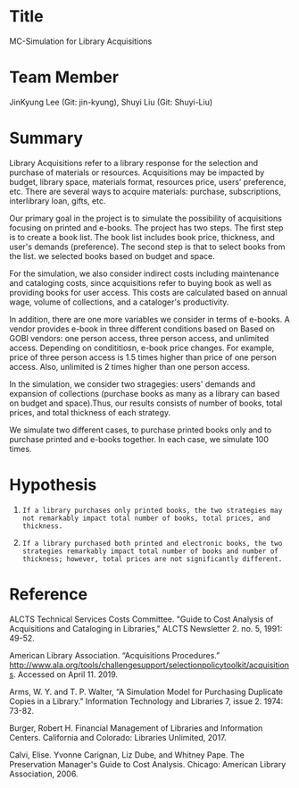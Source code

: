 # Title
MC-Simulation for Library Acquisitions

# Team Member
JinKyung Lee (Git: jin-kyung), Shuyi Liu (Git: Shuyi-Liu)

# Summary
Library Acquisitions refer to a library response for the selection and purchase of materials or resources. Acquisitions may be impacted by budget, library space, materials format, resources price, users’ preference, etc. There are several ways to acquire materials: purchase, subscriptions, interlibrary loan, gifts, etc.

Our primary goal in the project is to simulate the possibility of acquisitions focusing on printed and e-books. The project has two steps. The first step is to create a book list. The book list includes book price, thickness, and user's demands (preference). The second step is that to select books from the list. we selected books based on budget and space. 

For the simulation, we also consider indirect costs including maintenance and cataloging costs, since acquisitions refer to buying book as well as providing books for user access. This costs are calculated based on annual wage, volume of collections, and a cataloger's productivity.  

In addition, there are one more variables we consider in terms of e-books. A vendor provides e-book in three different conditions based on Based on GOBI vendors: one person access, three person access, and unlimited access. Depending on condititiosn, e-book price changes. For example, price of three person access is 1.5 times higher than price of one person access. Also, unlimited is 2 times higher than one person access.

In the simulation, we consider two stragegies: users' demands and expansion of collections (purchase books as many as a library can based on budget and space).Thus, our results consists of number of books, total prices, and total thickness of each strategy.

We simulate two different cases, to purchase printed books only and to purchase printed and e-books together. In each case, we simulate 100 times.
 
# Hypothesis
1.     If a library purchases only printed books, the two strategies may not remarkably impact total number of books, total prices, and thickness.

2.     If a library purchased both printed and electronic books, the two strategies remarkably impact total number of books and number of thickness; however, total prices are not significantly different.

 
# Reference
ALCTS Technical Services Costs Committee. "Guide to Cost Analysis of Acquisitions and Cataloging in Libraries," ALCTS Newsletter 2. no. 5, 1991: 49-52.

American Library Association. “Acquisitions Procedures.” http://www.ala.org/tools/challengesupport/selectionpolicytoolkit/acquisitions. Accessed on April 11. 2019.

Arms, W. Y. and T. P. Walter, “A Simulation Model for Purchasing Duplicate Copies in a Library.” Information Technology and Libraries 7, issue 2. 1974: 73-82.

Burger, Robert H. Financial Management of Libraries and Information Centers. California and Colorado: Libraries Unlimited, 2017.

Calvi, Elise. Yvonne Carignan, Liz Dube, and Whitney Pape. The Preservation Manager's Guide to Cost Analysis. Chicago: American Library Association, 2006.






